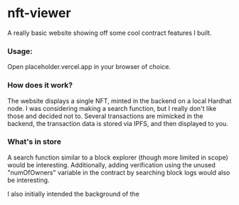 # nft-viewer

A really basic website showing off some cool contract features I built.

### Usage:

Open placeholder.vercel.app in your browser of choice.

### How does it work?
The website displays a single NFT, minted in the backend on a local Hardhat node.  I was considering making a search function, but I really don't like those and decided not to.  Several transactions are mimicked in the backend, the transaction data is stored via IPFS, and then displayed to you.

### What's in store

A search function similar to a block explorer (though more limited in scope) would be interesting.  Additionally, adding verification using the unused "numOfOwners" variable in the contract by searching block logs would also be interesting.

I also initially intended the background of the 
